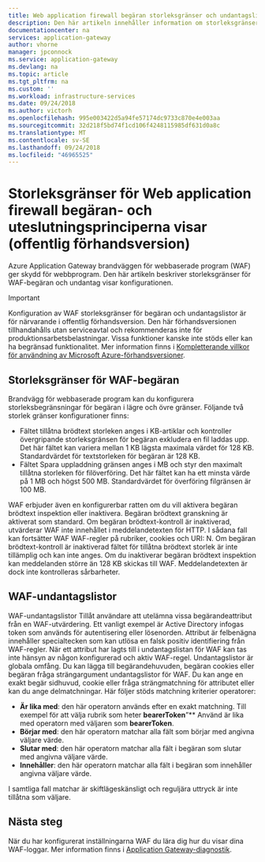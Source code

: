 ```yaml
---
title: Web application firewall begäran storleksgränser och undantagslistor i Azure Application Gateway – Azure-portalen | Microsoft Docs
description: Den här artikeln innehåller information om storleksgränser för web application firewall begäran och undantag visar konfigurationen i Application Gateway med Azure-portalen.
documentationcenter: na
services: application-gateway
author: vhorne
manager: jpconnock
ms.service: application-gateway
ms.devlang: na
ms.topic: article
ms.tgt_pltfrm: na
ms.custom: ''
ms.workload: infrastructure-services
ms.date: 09/24/2018
ms.author: victorh
ms.openlocfilehash: 995e003422d5a94fe57174dc9733c870e4e003aa
ms.sourcegitcommit: 32d218f5bd74f1cd106f4248115985df631d0a8c
ms.translationtype: MT
ms.contentlocale: sv-SE
ms.lasthandoff: 09/24/2018
ms.locfileid: "46965525"
---
```

# <a name="web-application-firewall-request-size-limits-and-exclusion-lists-public-preview"></a>Storleksgränser för Web application firewall begäran- och uteslutningsprinciperna visar (offentlig förhandsversion)

Azure Application Gateway brandväggen för webbaserade program (WAF) ger skydd för webbprogram. Den här artikeln beskriver storleksgränser för WAF-begäran och undantag visar konfigurationen.

> [!IMPORTANT]
> Konfiguration av WAF storleksgränser för begäran och undantagslistor är för närvarande i offentlig förhandsversion. Den här förhandsversionen tillhandahålls utan serviceavtal och rekommenderas inte för produktionsarbetsbelastningar. Vissa funktioner kanske inte stöds eller kan ha begränsad funktionalitet. Mer information finns i [Kompletterande villkor för användning av Microsoft Azure-förhandsversioner](https://azure.microsoft.com/support/legal/preview-supplemental-terms/).

## <a name="waf-request-size-limits"></a>Storleksgränser för WAF-begäran
Brandvägg för webbaserade program kan du konfigurera storleksbegränsningar för begäran i lägre och övre gränser. Följande två storlek gränser konfigurationer finns:
- Fältet tillåtna brödtext storleken anges i KB-artiklar och kontroller övergripande storleksgränsen för begäran exkludera en fil laddas upp. Det här fältet kan variera mellan 1 KB lägsta maximala värdet för 128 KB. Standardvärdet för textstorleken för begäran är 128 KB.
- Fältet Spara uppladdning gränsen anges i MB och styr den maximalt tillåtna storleken för filöverföring. Det här fältet kan ha ett minsta värde på 1 MB och högst 500 MB. Standardvärdet för överföring filgränsen är 100 MB.

WAF erbjuder även en konfigurerbar ratten om du vill aktivera begäran brödtext inspektion eller inaktivera. Begäran brödtext granskning är aktiverat som standard. Om begäran brödtext-kontroll är inaktiverad, utvärderar WAF inte innehållet i meddelandetexten för HTTP. I sådana fall kan fortsätter WAF WAF-regler på rubriker, cookies och URI: N. Om begäran brödtext-kontroll är inaktiverad fältet för tillåtna brödtext storlek är inte tillämplig och kan inte anges. Om du inaktiverar begäran brödtext inspektion kan meddelanden större än 128 KB skickas till WAF. Meddelandetexten är dock inte kontrolleras sårbarheter.

## <a name="waf-exclusion-lists"></a>WAF-undantagslistor

WAF-undantagslistor Tillåt användare att utelämna vissa begärandeattribut från en WAF-utvärdering. Ett vanligt exempel är Active Directory infogas token som används för autentisering eller lösenorden. Attribut är felbenägna innehåller specialtecken som kan utlösa en falsk positiv identifiering från WAF-regler. När ett attribut har lagts till i undantagslistan för WAF kan tas inte hänsyn av någon konfigurerad och aktiv WAF-regel. Undantagslistor är globala omfång.
Du kan lägga till begärandehuvuden, begäran cookies eller begäran fråga strängargument undantagslistor för WAF. Du kan ange en exakt begär sidhuvud, cookie eller fråga strängmatchning för attributet eller kan du ange delmatchningar. Här följer stöds matchning kriterier operatorer: 
- **Är lika med**: den här operatorn används efter en exakt matchning. Till exempel för att välja rubrik som heter **bearerToken**”** Använd är lika med operatorn med väljaren som **bearerToken**. 
- **Börjar med**: den här operatorn matchar alla fält som börjar med angivna väljare värde. 
- **Slutar med**: den här operatorn matchar alla fält i begäran som slutar med angivna väljare värde. 
- **Innehåller**: den här operatorn matchar alla fält i begäran som innehåller angivna väljare värde.

I samtliga fall matchar är skiftlägeskänsligt och reguljära uttryck är inte tillåtna som väljare.

## <a name="next-steps"></a>Nästa steg

När du har konfigurerat inställningarna WAF du lära dig hur du visar dina WAF-loggar. Mer information finns i [Application Gateway-diagnostik](application-gateway-diagnostics.md#diagnostic-logging).